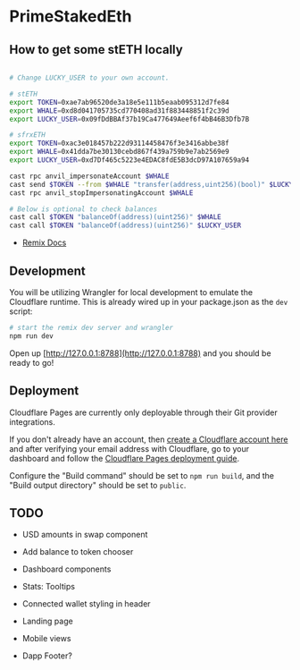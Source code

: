 # PrimeStakedEth

## How to get some stETH locally

```sh

# Change LUCKY_USER to your own account.

# stETH
export TOKEN=0xae7ab96520de3a18e5e111b5eaab095312d7fe84
export WHALE=0xd8d041705735cd770408ad31f883448851f2c39d
export LUCKY_USER=0x09fDdBBAf37b19Ca477649Aeef6f4bB46B3Dfb7B

# sfrxETH
export TOKEN=0xac3e018457b222d93114458476f3e3416abbe38f
export WHALE=0x41dda7be30130cebd867f439a759b9e7ab2569e9
export LUCKY_USER=0xd7Df465c5223e4EDAC8fdE5B3dcD97A107659a94

cast rpc anvil_impersonateAccount $WHALE
cast send $TOKEN --from $WHALE "transfer(address,uint256)(bool)" $LUCKY_USER 10000000000000000000 --unlocked
cast rpc anvil_stopImpersonatingAccount $WHALE

# Below is optional to check balances
cast call $TOKEN "balanceOf(address)(uint256)" $WHALE
cast call $TOKEN "balanceOf(address)(uint256)" $LUCKY_USER
```

- [Remix Docs](https://remix.run/docs)

## Development

You will be utilizing Wrangler for local development to emulate the Cloudflare
runtime. This is already wired up in your package.json as the `dev` script:

```sh
# start the remix dev server and wrangler
npm run dev
```

Open up [http://127.0.0.1:8788](http://127.0.0.1:8788) and you should be ready
to go!

## Deployment

Cloudflare Pages are currently only deployable through their Git provider
integrations.

If you don't already have an account, then
[create a Cloudflare account here](https://dash.cloudflare.com/sign-up/pages)
and after verifying your email address with Cloudflare, go to your dashboard and
follow the
[Cloudflare Pages deployment guide](https://developers.cloudflare.com/pages/framework-guides/deploy-anything).

Configure the "Build command" should be set to `npm run build`, and the "Build
output directory" should be set to `public`.

## TODO

- USD amounts in swap component

- Add balance to token chooser
- Dashboard components
- Stats: Tooltips
- Connected wallet styling in header
- Landing page
- Mobile views
- Dapp Footer?
